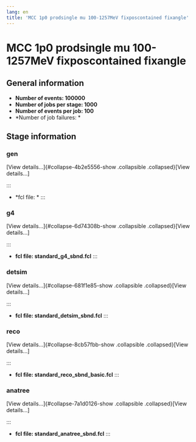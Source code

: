```yaml
---
lang: en
title: 'MCC 1p0 prodsingle mu 100-1257MeV fixposcontained fixangle'
---
```




MCC 1p0 prodsingle mu 100-1257MeV fixposcontained fixangle
========================================================================================================================================



General information 
----------------------------------------------------------

-   **Number of events: 100000**
-   **Number of jobs per stage: 1000**
-   **Number of events per job: 100**
-   \*Number of job failures: \*



Stage information 
------------------------------------------------------



### gen 

[View details\...]{#collapse-4b2e5556-show .collapsible
.collapsed}[View details\...]

::: 
-   \*fcl file: \*
:::



### g4 

[View details\...]{#collapse-6d74308b-show .collapsible
.collapsed}[View details\...]

::: 
-   **fcl file: standard\_g4\_sbnd.fcl**
:::



### detsim 

[View details\...]{#collapse-681f1e85-show .collapsible
.collapsed}[View details\...]

::: 
-   **fcl file: standard\_detsim\_sbnd.fcl**
:::



### reco 

[View details\...]{#collapse-8cb57fbb-show .collapsible
.collapsed}[View details\...]

::: 
-   **fcl file: standard\_reco\_sbnd\_basic.fcl**
:::



### anatree 

[View details\...]{#collapse-7a1d0126-show .collapsible
.collapsed}[View details\...]

::: 
-   **fcl file: standard\_anatree\_sbnd.fcl**
:::
